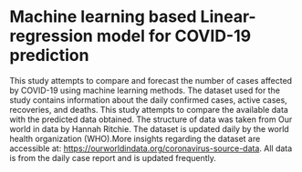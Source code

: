 # Machine learning based Linear-regression model for COVID-19 prediction
This study attempts to compare and forecast the number of cases affected by COVID-19 using machine learning methods. The dataset used for the study contains information about the daily confirmed cases, active cases, recoveries, and deaths. This study attempts to compare the available data with the predicted data obtained. The structure of data was taken from Our world in data by Hannah Ritchie.
The dataset is updated daily by the world health organization (WHO).More insights regarding the dataset are accessible at: https://ourworldindata.org/coronavirus-source-data. All data is from the daily case report and is updated frequently.
